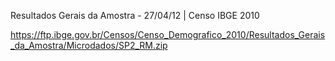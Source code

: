Resultados Gerais da Amostra - 27/04/12 | Censo IBGE 2010

https://ftp.ibge.gov.br/Censos/Censo_Demografico_2010/Resultados_Gerais_da_Amostra/Microdados/SP2_RM.zip
